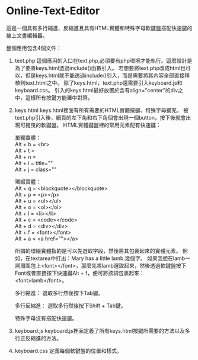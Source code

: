 # Online-Text-Editor
這是一個具有多行縮進、反縮進且具有HTML實體和特殊字母軟鍵盤搭配快速鍵的線上文書編輯器。

整個應用包含4個文件：

1. text.php
  這個應用的入口在text.php,必須要有php環境才能執行。這麼設計是為了要將keys.html透過include()函數引入。
  若想要將text.php改成html也可以，但是keys.html就不能透過include()引入，而是需要將其內容全部直接移植到text.html之中。
  除了keys.html，text.php還需要引入keyboard.js和keyboard.css。
  引入的keys.html最好放置於含有align="center"的div之中，這樣所有按鍵方能置中對齊。

2. keys.html
  keys.html裡面有所有需要的HTML實體按鍵、特殊字母擴充。
  被text.php引入後，網頁的左下角和右下角個會出現一個button，按下後就會出現可拖曳的軟鍵盤。
  HTML實體鍵盤裡的常用元素配有快速鍵：

    單獨實體：<br>
      Alt + b = &#60;br&#62;<br>
      Alt + t = &emsp;<br>
      Alt + n = &nbsp;<br>
      Alt + i =  title=""<br>
      Alt + j =  class=""<br>

    環綴實體：<br>
      Alt + q = &#60;blockquote&#62;&#60;/blockquote&#62;<br>
      Alt + p = &#60;p&#62;&#60;/p&#62;<br>
      Alt + u = &#60;ul&#62;&#60;/ul&#62;<br>
      Alt + o = &#60;ol&#62;&#60;/ol&#62;<br>
      Alt + l = &#60;li&#62;&#60;/li&#62;<br>
      Alt + c = &#60;code&#62;&#60;/code&#62;<br>
      Alt + d = &#60;div&#62;&#60;/div&#62;<br>
      Alt + f = &#60;font&#62;&#60;/font&#62;<br>
      Alt + a = &#60;a href=""&#62;&#60;/a&#62;<br>

    所謂的環綴實體指的是可以先選取字段，然後將其包裹起來的實體元素。
    例如，在textarea中打出：Mary has a little lamb.幾個字。
    如果我想在lamb一詞周圍包上&#60;font&#62;&#60;/font&#62;，那麼先將lamb選取起來，然後透過軟鍵盤按下Font或者直接按下快速鍵Alt + f，便可將該詞包裹起來：&#60;font&#62;lamb&#60;/font&#62;。
    
    多行縮進：
      選取多行然後按下Tab鍵。

    多行反縮進：
      選取多行然後按下Shift + Tab鍵。

    特殊字母沒有搭配快速鍵。

3. keyboard.js
  keyboard.js裡面定義了所有keys.html按鍵所需要的方法以及多行正反縮進的方法。

4. keyboard.css
  定義每個軟鍵盤的位置和樣式。
